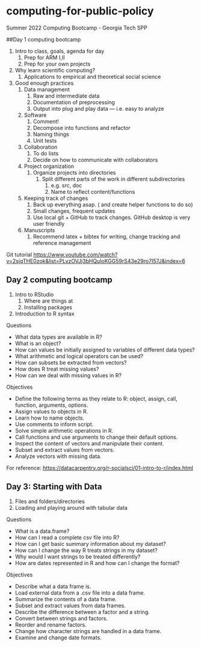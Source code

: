 # computing-for-public-policy
 Summer 2022 Computing Bootcamp - Georgia Tech SPP



##Day 1 computing bootcamp 

1. Intro to class, goals, agenda for day
    1. Prep for ARM I,II
    2. Prep for your own projects
2. Why learn scientific computing?
    1. Applications to empirical and theoretical social science
3. Good enough practices 
    1. Data management
        1. Raw and intermediate data
        2. Documentation of preprocessing
        3. Output into plug and play data — i.e. easy to analyze
    2. Software
        1. Comment!
        2. Decompose into functions and refactor 
        3. Naming things
        4. Unit tests
    3. Collaboration
        1. To do lists
        2. Decide on how to communicate with collaborators
    4. Project organization
        1. Organize projects into directories
            1. Split different parts of the work in different subdirectories
                1. e.g. src, doc
                2. Name to reflect content/functions
    5. Keeping track of changes
        1. Back up everything asap.  ( and create helper functions to do so)
        2. Small changes, frequent updates
        3. Use local git + GitHub to track changes.  GitHub desktop is very user friendly
    6. Manuscripts
        1. Recommend latex + bibtex for writing, change tracking and reference management

Git tutorial https://www.youtube.com/watch?v=2sjqTHE0zok&list=PLyzOVJj3bHQuloKGG59rS43e29ro7I57J&index=6


## Day 2 computing bootcamp 

1. Intro to RStudio
    1. Where are things at
    2. Installing packages
2. Introduction to R syntax

Questions
* What data types are available in R?
* What is an object?
* How can values be initially assigned to variables of different data types?
* What arithmetic and logical operators can be used?
* How can subsets be extracted from vectors?
* How does R treat missing values?
* How can we deal with missing values in R?

Objectives
* Define the following terms as they relate to R: object, assign, call, function, arguments, options.
* Assign values to objects in R.
* Learn how to name objects.
* Use comments to inform script.
* Solve simple arithmetic operations in R.
* Call functions and use arguments to change their default options.
* Inspect the content of vectors and manipulate their content.
* Subset and extract values from vectors.
* Analyze vectors with missing data.

For reference: https://datacarpentry.org/r-socialsci/01-intro-to-r/index.html 



## Day 3: Starting with Data



1. Files and folders/directories
2. Loading and playing around with tabular data

Questions
* What is a data.frame?
* How can I read a complete csv file into R?
* How can I get basic summary information about my dataset?
* How can I change the way R treats strings in my dataset?
* Why would I want strings to be treated differently?
* How are dates represented in R and how can I change the format?

Objectives
* Describe what a data frame is.
* Load external data from a .csv file into a data frame.
* Summarize the contents of a data frame.
* Subset and extract values from data frames.
* Describe the difference between a factor and a string.
* Convert between strings and factors.
* Reorder and rename factors.
* Change how character strings are handled in a data frame.
* Examine and change date formats.
